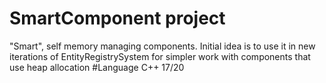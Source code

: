 ﻿# SmartComponent project
"Smart", self memory managing components.
Initial idea is to use it in new iterations of EntityRegistrySystem for simpler work with components that use heap allocation
#Language
C++ 17/20
